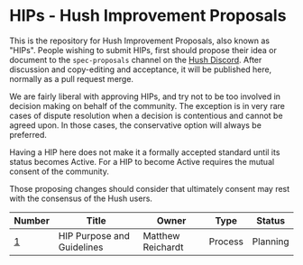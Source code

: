 # HIPs - Hush Improvement Proposals

This is the repository for Hush Improvement Proposals, also known as "HIPs". People wishing to submit HIPs, first should propose their idea or document to the `spec-proposals` channel on the [Hush Discord](https://discord.io/hush). After discussion and copy-editing and acceptance, it will be published here, normally as a pull request merge. 

We are fairly liberal with approving HIPs, and try not to be too involved in decision making on behalf of the community. The exception is in very rare cases of dispute resolution when a decision is contentious and cannot be agreed upon. In those cases, the conservative option will always be preferred.

Having a HIP here does not make it a formally accepted standard until its status becomes Active. For a HIP to become Active requires the mutual consent of the community.

Those proposing changes should consider that ultimately consent may rest with the consensus of the Hush users.

Number            | Title                                      | Owner                                 | Type          | Status        |
-------------     | -------------------------------------------| ------------------------------------- | ------------- | ------------- |
[1](hip-0001.md)  | HIP Purpose and Guidelines                 | Matthew Reichardt                     | Process       | Planning      |
